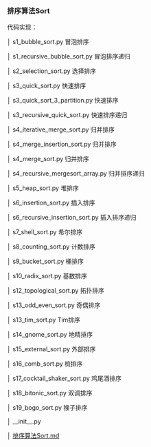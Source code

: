 ### 排序算法Sort

代码实现：

│  s1_bubble_sort.py  冒泡排序

│  s1_recursive_bubble_sort.py  冒泡排序递归

│  s2_selection_sort.py  选择排序

│  s3_quick_sort.py  快速排序

│  s3_quick_sort_3_partition.py  快速排序

│  s3_recursive_quick_sort.py  快速排序递归

│  s4_iterative_merge_sort.py  归并排序

│  s4_merge_insertion_sort.py 归并排序

│  s4_merge_sort.py  归并排序

│  s4_recursive_mergesort_array.py 归并排序递归

│  s5_heap_sort.py  堆排序

│  s6_insertion_sort.py  插入排序

│  s6_recursive_insertion_sort.py  插入排序递归

│  s7_shell_sort.py  希尔排序

│  s8_counting_sort.py  计数排序

│  s9_bucket_sort.py  桶排序

│  s10_radix_sort.py  基数排序

│  s12_topological_sort.py  拓扑排序

│  s13_odd_even_sort.py  奇偶排序

│  s13_tim_sort.py  Tim排序

│  s14_gnome_sort.py  地精排序

│  s15_external_sort.py  外部排序

│  s16_comb_sort.py  梳排序

│  s17_cocktail_shaker_sort.py  鸡尾酒排序

│  s18_bitonic_sort.py 双调排序

│  s19_bogo_sort.py  猴子排序

│  \_\_init__.py

│  [排序算法Sort.md](./排序算法Sort.md)



